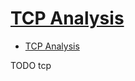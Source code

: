 # [TCP Analysis](https://www.wireshark.org/docs/wsug_html_chunked/ChAdvTCPAnalysis.html)

- [TCP Analysis](#tcp-analysis)













TODO tcp